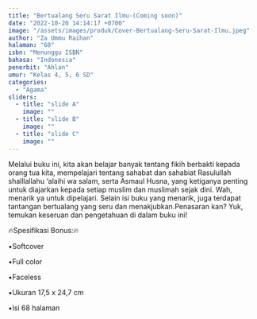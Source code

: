 ```yaml
---
title: "Bertualang Seru Sarat Ilmu-(Coming soon)"
date: "2022-10-20 14:14:17 +0700"
image: "/assets/images/produk/Cover-Bertualang-Seru-Sarat-Ilmu.jpeg"
author: "Za Ummu Raihan"
halaman: "68"
isbn: "Menunggu ISBN"
bahasa: "Indonesia"
penerbit: "Ahlan"
umur: "Kelas 4, 5, 6 SD"
categories: 
  - "Agama"
sliders: 
  - title: "slide A"
    image: ""
  - title: "slide B"
    image: ""
  - title: "slide C"
    image: ""
---
```


Melalui buku ini, kita akan belajar banyak tentang fikih berbakti kepada orang tua kita, mempelajari tentang sahabat dan sahabiat Rasulullah shalllallahu 
‘alaihi wa salam, serta Asmaul Husna, yang ketiganya penting untuk diajarkan kepada setiap muslim dan muslimah sejak dini. Wah, menarik ya untuk dipelajari. 
Selain isi buku yang menarik, juga terdapat tantangan bertualang yang seru dan menakjubkan.Penasaran kan? Yuk, temukan keseruan dan pengetahuan di dalam buku ini!



🔥Spesifikasi Bonus:🔥

▪️Softcover

▪️Full color

▪️Faceless

▪️Ukuran 17,5 x 24,7 cm

▪️Isi 68 halaman
